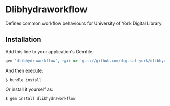# Dlibhydraworkflow

Defines common workflow behaviours for University of York Digital Library.

## Installation

Add this line to your application's Gemfile:

```ruby
gem 'dlibhydraworkflow', :git => 'git://github.com/digital-york/dlibhydraworkflow.git', branch: 'master'
```

And then execute:

    $ bundle install

Or install it yourself as:

    $ gem install dlibhydraworkflow

